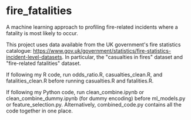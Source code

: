 # fire_fatalities
A machine learning approach to profiling fire-related incidents where a fatality is most likely to occur.

This project uses data available from the UK government's fire statistics catalogue: https://www.gov.uk/government/statistics/fire-statistics-incident-level-datasets. In particular, the "casualties in fires" dataset and "fire-related fatalities" dataset.

If following my R code, run odds_ratio.R, casualties_clean.R, and fatalities_clean.R before running casualties.R and fatalities.R.

If following my Python code, run clean_combine.ipynb or clean_combine_dummy.ipynb (for dummy encoding) before ml_models.py or feature_selection.py. Alternatively, combined_code.py contains all the code together in one place.
